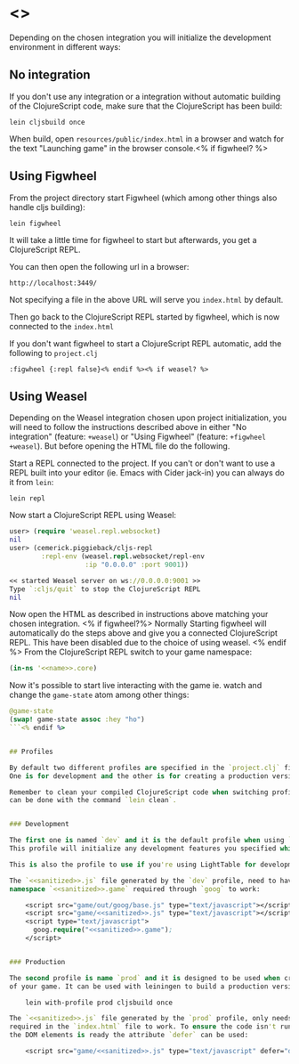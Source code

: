# <<name>>

Depending on the chosen integration you will initialize the development
environment in different ways:


## No integration

If you don't use any integration or a integration without automatic building of the ClojureScript code,
make sure that the ClojureScript has been build:

    lein cljsbuild once

When build, open `resources/public/index.html` in a browser and watch for the text
"Launching game" in the browser console.<% if figwheel? %>


## Using Figwheel

From the project directory start Figwheel (which among other things also handle
cljs building):

    lein figwheel

It will take a little time for figwheel to start but afterwards, you get a
ClojureScript REPL.

You can then open the following url in a browser:

    http://localhost:3449/

Not specifying a file in the above URL will serve you `index.html` by default.

Then go back to the ClojureScript REPL started by figwheel, which is now connected to
the `index.html`

If you don't want figwheel to start a ClojureScript REPL automatic, add the
following to `project.clj`

    :figwheel {:repl false}<% endif %><% if weasel? %>


## Using Weasel

Depending on the Weasel integration chosen upon project initialization, you will
need to follow the instructions described above in either "No integration"
(feature: `+weasel`) or "Using Figwheel" (feature: `+figwheel +weasel`).
But before opening the HTML file do the following.

Start a REPL connected to the project. If you can't or don't want to use a REPL
built into your editor (ie. Emacs with Cider jack-in) you can always do it from
`lein`:

    lein repl

Now start a ClojureScript REPL using Weasel:

``` clojure
user> (require 'weasel.repl.websocket)
nil
user> (cemerick.piggieback/cljs-repl
        :repl-env (weasel.repl.websocket/repl-env
                   :ip "0.0.0.0" :port 9001))

<< started Weasel server on ws://0.0.0.0:9001 >>
Type `:cljs/quit` to stop the ClojureScript REPL
nil
```

Now open the HTML as described in instructions above matching your chosen
integration.
<% if figwheel?%>
Normally Starting figwheel will automatically do the steps above
and give you a connected ClojureScript REPL. This have been disabled due to
the choice of using weasel.
<% endif %>
From the ClojureScript REPL switch to your game namespace:

``` clojure
(in-ns '<<name>>.core)
```

Now it's possible to start live interacting with the game ie. watch and change
the `game-state` atom among other things:

``` clojure
@game-state
(swap! game-state assoc :hey "ho")
```<% endif %>


## Profiles

By default two different profiles are specified in the `project.clj` file.
One is for development and the other is for creating a production version.

Remember to clean your compiled ClojureScript code when switching profile, this
can be done with the command `lein clean`.


### Development

The first one is named `dev` and it is the default profile when using `lein` commands.
This profile will initialize any development features you specified while creating the project.

This is also the profile to use if you're using LightTable for development.

The `<<sanitized>>.js` file generated by the `dev` profile, need to have the
namespace `<<sanitized>>.game` required through `goog` to work:

    <script src="game/out/goog/base.js" type="text/javascript"></script>
    <script src="game/<<sanitized>>.js" type="text/javascript"></script>
    <script type="text/javascript">
      goog.require("<<sanitized>>.game");
    </script>


### Production

The second profile is name `prod` and it is designed to be used when creating production version
of your game. It can be used with leiningen to build a production version like this:

    lein with-profile prod cljsbuild once

The `<<sanitized>>.js` file generated by the `prod` profile, only needs to be
required in the `index.html` file to work. To ensure the code isn't run until
the DOM elements is ready the attribute `defer` can be used:

    <script src="game/<<sanitized>>.js" type="text/javascript" defer="defer" />